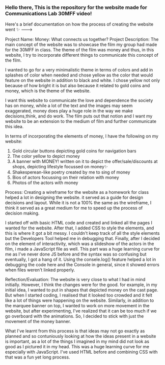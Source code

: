 ### Hello there, This is the repository for the website made for Communications Lab 30MFF video! 

Here's a brief documentation on how the process of creating the website went ✨ --->

Project Name: Money: What connects us together?
Project Description: The main concept of the website was to showcase the film my group had made for the 30MFF in class. The theme of the film was money and thus, in
this website, I try to incorporate different things to communicate this concept of the film. 

I wanted to go for a very minimalistic theme in terms of colors and add in splashes of color when needed and chose yellow as the color that would feature on the website
 in addition to black and white. I chose yellow not only because of how bright it is but also because it related to gold coins and money, which is the theme of the website.
 
I want this website to communicate the love and dependence the society has on money, while a lot of the text and the images may seem exaggerated, money does play a huge role in
 the way we make decisions,think, and do work. The film puts out that notion and I want my website to be an extension to the medium of film and further communicate this idea.
 
In terms of incorporating the elements of money, I have the following on my website:
1. Gold circular buttons depicting gold coins for navigation bars
2. The color yellow to depict money
3. A banner with MONEY! written on it to depict the offer/sale/discounts at shops, depicting lifestyle focussed on money✨
4. Shakesperean-like poetry created by me to sing of money
5. Bios of actors focussing on their relation with money
6. Photos of the actors with money

Process: Creating a wireframe for the website as a homework for class helped a lot in designing the website. it served as a guide for design decisions and layout. While it is not a 100% 
the same as the wireframe, I think it served as a great medium for me to speed up the process of decision making.

I started off with basic HTML code and created and linked all the pages I wanted for the website. After that, I added CSS to style the elements, and this is where it got a bit messy.
I couldn't keep track of all the style elements but the Developers Tool helped me in debugging that. Finally, after I decided on the element of interactivity, which was a slideshow of the actors 
in the film, i made a JavaScript file as well. This part was a huge learning curve for me as I've never done JS before and the syntax was so confusing but eventually, I got a hang of it. Using the 
consele.log() feature helped a lot in debugging the code here and the Console in general, since it showed errors when files weren't linked properly. 

Reflection/Evaluation: The website is very close to what I had in mind initially. However, I think the changes were for the good. for example, in my initial idea, I wanted to put in shapes that depicted money on the cast page.
But when I started coding, I realised that it looked too crowded and it felt like a lot of things were happening on the website. Similarly, in addition to the marquee banner on top, I wanted to work on more
movement in the website, but after experimenting, I've realized that it can be too much if we go overboard with the animations. So, I decided to stick with just the movement of the money banner. 

What I've learnt from this process is that ideas may not go exactly as planned and so contuniously looking at how the ideas present in a website  is important, as a lot of the things I imagined in my mind did not look as good as 
I pictured it in my head. This was a huge learning curve for me especially with JavaScript. I've used HTML before and combining CSS with that was a fun yet long process. 




